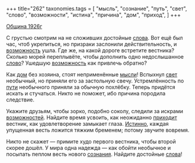 +++
title="262"
taxonomies.tags = [
 "мысль",
 "сознание",
 "путь",
 "свет",
 "слово",
 "возможности",
 "истина",
 "причина",
 "дом",
 "приход",
]
+++

[Община 1926г](/agni/1926)

С грустью смотрим на не сложивших достойные [слова](/tags/[слово](/tags/слово)). Вот ещё был час, чтоб укрепиться, но призраки заслонили действительность, и [возможность](/tags/возможности) ушла. Где же, на какой дороге встретите вестника? Сколько морей переплывёте, чтобы дополнить одно недослышанное [слово](/tags/слово)? Ушедшую [возможность](/tags/возможности) как привлечь обратно?   

Как [дом](/tags/дом) без хозяина, стоят неприменённые [мысли](/tags/мысль)! Вспыхнул [свет](/tags/свет) необычный, но приняли его за застольную свечу. Устремлённость по [пути](/tags/путь) необычного приняли за обычную похлёбку. Теперь придётся искать и стучаться. Никто не поможет, ибо причина породила следствие.   

Укажите друзьям, чтобы зорко, подобно соколу, следили за искрами [возможностей](/tags/возможности). Найдите время усвоить, как неожиданно [приходит](/tags/приход) вестник, как удовлетворение замыкает глаза. [Истинно](/tags/истина), каждая упущенная весть ложится тяжким бременем; потому звучите вовремя.   

Никто не скажет — примите худо первого вестника, чтобы второй скорее дошёл. У мира одна надежда — как обойти необычное и посыпать пеплом весть нового [сознания](/tags/сознание). Найдите достойные [слова](/tags/[слово](/tags/слово))!   

